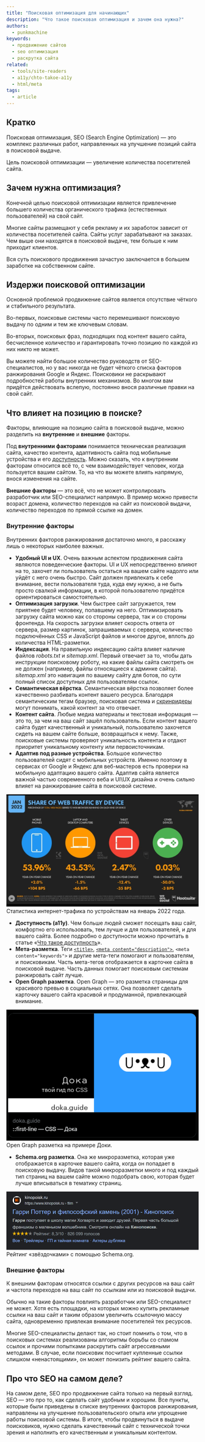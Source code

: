 ```yaml
---
title: "Поисковая оптимизация для начинающих"
description: "Что такое поисковая оптимизация и зачем она нужна?"
authors:
  - punkmachine
keywords:
  - продвижение сайтов
  - seo оптимизация
  - раскрутка сайта
related:
  - tools/site-readers
  - a11y/chto-takoe-a11y
  - html/meta
tags:
  - article
---
```


## Кратко

Поисковая оптимизация, SEO (Search Engine Optimization) — это комплекс различных работ, направленных на улучшение позиций сайта в поисковой выдаче.

Цель поисковой оптимизации — увеличение количества посетителей сайта.

## Зачем нужна оптимизация?

Конечной целью поисковой оптимизации является привлечение большего количества органического трафика (естественных пользователей) на свой сайт.

Многие сайты размещают у себя рекламу и их заработок зависит от количества посетителей сайта. Сайты услуг зарабатывают на заказах. Чем выше они находятся в поисковой выдаче, тем больше к ним приходит клиентов.

Вся суть поискового продвижения зачастую заключается в большем заработке на собственном сайте.

## Издержи поисковой оптимизации

Основной проблемой продвижение сайтов является отсутствие чёткого и стабильного результата.

Во-первых, поисковые системы часто перемешивают поисковую выдачу по одним и тем же ключевым словам.

Во-вторых, поисковых фраз, подходящих под контент вашего сайта, бесчисленное количество и гарантировать точно позицию по каждой из них никто не может.

Вы можете найти большое количество руководств от SEO-специалистов, но у вас никогда не будет чёткого списка факторов ранжирования Google и Яндекс. Поисковики не раскрывают подробностей работы внутренних механизмов. Во многом вам придётся действовать вслепую, постоянно внося различные правки на свой сайт.

## Что влияет на позицию в поиске?

Факторы, влияющие на позицию сайта в поисковой выдаче, можно разделить на **внутренние** и **внешние** факторы.

Под **внутренними факторами** понимается техническая реализация сайта, качество контента, адаптивность сайта под мобильные устройства и его [доступность](/a11y/chto-takoe-a11y/). Можно сказать, что к внутренним факторам относится всё то, с чем взаимодействует человек, когда пользуется вашим сайтом. То, на что вы можете влиять напрямую, внося изменения на сайте.

**Внешние факторы** — это всё, что не может контролировать разработчик или SEO-специалист напрямую. В пример можно привести возраст домена, количество переходов на сайт из поисковой выдачи, количество переходов по прямой ссылке на домен.

### Внутренние факторы

Внутренних факторов ранжирования достаточно много, я расскажу лишь о некоторых наиболее важных.

- **Удобный UI и UX**. Очень важным аспектом продвижения сайта являются поведенческие факторы. UI и UX непосредственно влияют на то, захочет ли пользователь остаться на вашем сайте надолго или уйдёт с него очень быстро. Сайт должен привлекать к себе внимание, вести пользователя туда, куда ему нужно, а не быть просто свалкой информации, в которой пользователю придётся ориентироваться самостоятельно.
- **Оптимизация загрузки**. Чем быстрее сайт загружается, тем приятнее будет человеку, попавшему на него. Оптимизировать загрузку сайта можно как со стороны сервера, так и со стороны фронтенда. На скорость загрузки влияет скорость ответа от сервера, размер картинок, запрашиваемых с сервера, количество подключённых CSS и JavaScript файлов и многое другое, вплоть до количества HTML-разметки.
- **Индексация**. На правильную индексацию сайта влияет наличие файлов _robots.txt_ и _sitemap.xml_. Первый отвечает за то, чтобы дать инструкции поисковому роботу, на какие файлы сайта смотреть он не должен (например, файлы относящиеся к админке сайта). _sitemap.xml_ это навигация по вашему сайту для ботов, по сути полный список доступных для пользователям ссылок.
- **Семантическая вёрстка**. Семантическая вёрстка позволяет более качественно разбивать контент вашего ресурса. Благодаря семантическим тегам браузер, поисковая система и [скринридеры](/a11y/screenreaders/) могут понимать, какой контент за что отвечает.
- **Контент сайта**. Любые медиа материалы и текстовая информация — это то, за чем на ваш сайт зашёл пользователь. Если контент вашего сайта будет качественный и уникальный, пользователю захочется сидеть на вашем сайте больше, возвращаться к нему. Также, поисковые системы проверяют уникальность контента и отдают приоритет уникальному контенту или первоисточникам.
- **Адаптив под разные устройства**. Большое количество пользователей сидят с мобильных устройств. Именно поэтому в сервисах от Google и Яндекс для веб-мастеров есть проверки на мобильную адаптацию вашего сайта. Адаптив сайта является важной частью современного веба и UI\UX дизайна и очень сильно влияет на ранжирование сайта в поисковой системе.

![53.96% пользователей заходят на сайты с мобильных устройств, а с компьютера только 43.53%](images/share-of-web-traffic-by-device.png)
Статистика интернет-трафика по устройствам на январь 2022 года.

- **Доступность (a11y)**. Чем больше людей сможет посещать ваш сайт, комфортно его использовать, тем лучше и для пользователей, и для вашего сайта. Более подробно о доступности можно прочитать в статье «[Что такое доступность](/a11y/chto-takoe-a11y/)».
- **Мета-разметка**. Теги [`<title>`](/html/title/), [`<meta content="description">`](/html/meta/), `<meta content="keywords">` и другие мета-теги помогают и пользователям, и поисковикам. Часть мета-тегов отображается в карточке сайта в поисковой выдаче. Часть данных помогает поисковым системам ранжировать сайт лучше.
- **Open Graph разметка**. Open Graph — это разметка страницы для красивого превью в социальных сетях. Она позволяет сделать карточку вашего сайта красивой и продуманной, привлекающей внимание.

![настроенная карточка Доки в твиттере](images/open-graph-doka-in-twitter.png)
Open Graph разметка на примере Доки.

- **Schema.org разметка**. Она же микроразметка, которая уже отображается в карточке вашего сайта, когда он попадает в поисковую выдачу. Видов такой микроразметки много и под каждый тип страниц на вашем сайте можно подобрать свою, которая будет лучше вписываться в тематику страниц.

![рейтинг звёздочками у сайта кинопоиск в выдаче Google](images/schema-org-rating-kinopoisk-in-google.png)
Рейтинг «звёздочками» с помощью Schema.org.

### Внешние факторы

К внешним факторам относятся ссылки с других ресурсов на ваш сайт и частота переходов на ваш сайт по ссылкам или из поисковой выдачи.

Обычно на такие факторы повлиять разработчик или SEO-специалист не может. Хотя есть площадки, на которых можно купить рекламные ссылки на ваш сайт и таким образом увеличить ссылочную массу сайта, одновременно привлекая внимание посетителей тех ресурсов.

Многие SEO-специалисты делают так, но стоит помнить о том, что в поисковых системах реализованы алгоритмы борьбы со спамом ссылок и прочими попытками раскрутить сайт агрессивными методами. В случае, если поисковик посчитает купленные ссылки слишком «ненастоящими», он может понизить рейтинг вашего сайта.

## Про что SEO на самом деле?

На самом деле, SEO про продвижение сайта только на первый взгляд. SEO — это про то, как сделать сайт удобным и хорошим. Все пункты, которые были приведены в списке внутренних факторов ранжирования, направлены на улучшение пользовательского опыта или упрощение работы поисковой системы. В итоге, чтобы продвинуться в выдаче поисковиков, нужно сделать качественный сайт с технической точки зрения и наполнить его качественным и уникальным контентом.
